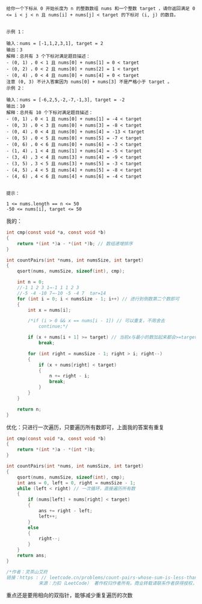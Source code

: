     给你一个下标从 0 开始长度为 n 的整数数组 nums 和一个整数 target ，请你返回满足 0 <= i < j < n 且 nums[i] + nums[j] < target 的下标对 (i, j) 的数目。
     

    示例 1：

    输入：nums = [-1,1,2,3,1], target = 2
    输出：3
    解释：总共有 3 个下标对满足题目描述：
    - (0, 1) ，0 < 1 且 nums[0] + nums[1] = 0 < target
    - (0, 2) ，0 < 2 且 nums[0] + nums[2] = 1 < target 
    - (0, 4) ，0 < 4 且 nums[0] + nums[4] = 0 < target
    注意 (0, 3) 不计入答案因为 nums[0] + nums[3] 不是严格小于 target 。
    示例 2：

    输入：nums = [-6,2,5,-2,-7,-1,3], target = -2
    输出：10
    解释：总共有 10 个下标对满足题目描述：
    - (0, 1) ，0 < 1 且 nums[0] + nums[1] = -4 < target
    - (0, 3) ，0 < 3 且 nums[0] + nums[3] = -8 < target
    - (0, 4) ，0 < 4 且 nums[0] + nums[4] = -13 < target
    - (0, 5) ，0 < 5 且 nums[0] + nums[5] = -7 < target
    - (0, 6) ，0 < 6 且 nums[0] + nums[6] = -3 < target
    - (1, 4) ，1 < 4 且 nums[1] + nums[4] = -5 < target
    - (3, 4) ，3 < 4 且 nums[3] + nums[4] = -9 < target
    - (3, 5) ，3 < 5 且 nums[3] + nums[5] = -3 < target
    - (4, 5) ，4 < 5 且 nums[4] + nums[5] = -8 < target
    - (4, 6) ，4 < 6 且 nums[4] + nums[6] = -4 < target
     

    提示：

    1 <= nums.length == n <= 50
    -50 <= nums[i], target <= 50

我的：

```c
int cmp(const void *a, const void *b)
{
    return *(int *)a - *(int *)b; // 数组递增排序
}

int countPairs(int *nums, int numsSize, int target)
{
    qsort(nums, numsSize, sizeof(int), cmp);

    int n = 0;
    //-1 1 2 3 1→-1 1 1 2 3
    //-5 -4 -10 7→-10 -5 -4 7  tar=14
    for (int i = 0; i < numsSize - 1; i++) // 进行到倒数第二个数即可
    {
        int x = nums[i];

        /*if (i > 0 && x == nums[i - 1]) // 可以重复，不用舍去
            continue;*/

        if (x + nums[i + 1] >= target) // 当前x与最小的数加起来都会>=target，说明已结束，后面再遍历，只会越来越大
            break;

        for (int right = numsSize - 1; right > i; right--)
        {
            if (x + nums[right] < target)
            {
                n += right - i;
                break;
            }
        }
    }

    return n;
}
```

优化：只进行一次遍历，只要遍历所有数即可，上面我的答案有重复

```c
int cmp(const void *a, const void *b)
{
    return *(int *)a - *(int *)b;
}

int countPairs(int *nums, int numsSize, int target)
{
    qsort(nums, numsSize, sizeof(int), cmp);
    int ans = 0, left = 0, right = numsSize - 1;
    while (left < right) // 一次循环，直接遍历所有数
    {
        if (nums[left] + nums[right] < target)
        {
            ans += right - left;
            left++;
        }
        else
        {
            right--;
        }
    }
    return ans;
}

/*作者：灵茶山艾府
链接：https : // leetcode.cn/problems/count-pairs-whose-sum-is-less-than-target/solutions/2396216/onlogn-pai-xu-shuang-zhi-zhen-by-endless-qk40/
            来源：力扣（LeetCode） 著作权归作者所有。商业转载请联系作者获得授权，非商业转载请注明出处。*/
```

重点还是要用相向的双指针，能够减少重复遍历的次数
